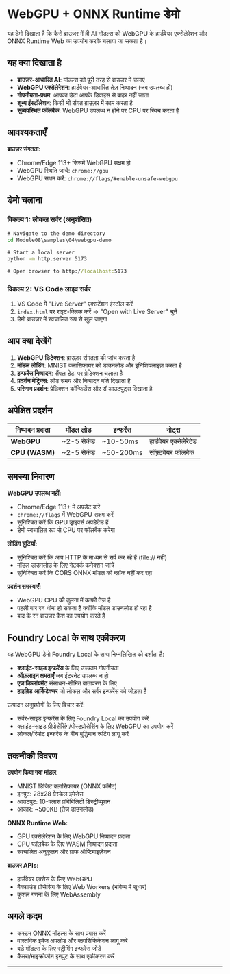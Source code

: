 <!--
CO_OP_TRANSLATOR_METADATA:
{
  "original_hash": "7a474b8e201d5316c0095cdbc3bf0555",
  "translation_date": "2025-09-24T12:49:38+00:00",
  "source_file": "Module08/samples/04/webgpu-demo/README.md",
  "language_code": "hi"
}
-->
# WebGPU + ONNX Runtime डेमो

यह डेमो दिखाता है कि कैसे ब्राउज़र में ही AI मॉडल्स को WebGPU के हार्डवेयर एक्सेलेरेशन और ONNX Runtime Web का उपयोग करके चलाया जा सकता है।

## यह क्या दिखाता है

- **ब्राउज़र-आधारित AI**: मॉडल्स को पूरी तरह से ब्राउज़र में चलाएं  
- **WebGPU एक्सेलेरेशन**: हार्डवेयर-आधारित तेज़ निष्पादन (जब उपलब्ध हो)  
- **गोपनीयता-प्रथम**: आपका डेटा आपके डिवाइस से बाहर नहीं जाता  
- **शून्य इंस्टॉलेशन**: किसी भी संगत ब्राउज़र में काम करता है  
- **सुव्यवस्थित फॉलबैक**: WebGPU उपलब्ध न होने पर CPU पर स्विच करता है  

## आवश्यकताएँ

**ब्राउज़र संगतता:**
- Chrome/Edge 113+ जिसमें WebGPU सक्षम हो  
- WebGPU स्थिति जांचें: `chrome://gpu`  
- WebGPU सक्षम करें: `chrome://flags/#enable-unsafe-webgpu`  

## डेमो चलाना

### विकल्प 1: लोकल सर्वर (अनुशंसित)

```cmd
# Navigate to the demo directory
cd Module08\samples\04\webgpu-demo

# Start a local server
python -m http.server 5173

# Open browser to http://localhost:5173
```

### विकल्प 2: VS Code लाइव सर्वर

1. VS Code में "Live Server" एक्सटेंशन इंस्टॉल करें  
2. `index.html` पर राइट-क्लिक करें → "Open with Live Server" चुनें  
3. डेमो ब्राउज़र में स्वचालित रूप से खुल जाएगा  

## आप क्या देखेंगे

1. **WebGPU डिटेक्शन**: ब्राउज़र संगतता की जांच करता है  
2. **मॉडल लोडिंग**: MNIST क्लासिफायर को डाउनलोड और इनिशियलाइज़ करता है  
3. **इन्फरेंस निष्पादन**: सैंपल डेटा पर प्रेडिक्शन चलाता है  
4. **प्रदर्शन मेट्रिक्स**: लोड समय और निष्पादन गति दिखाता है  
5. **परिणाम प्रदर्शन**: प्रेडिक्शन कॉन्फिडेंस और रॉ आउटपुट्स दिखाता है  

## अपेक्षित प्रदर्शन

| निष्पादन प्रदाता | मॉडल लोड | इन्फरेंस | नोट्स |
|-------------------|------------|-----------|-------|
| **WebGPU** | ~2-5 सेकंड | ~10-50ms | हार्डवेयर एक्सेलेरेटेड |
| **CPU (WASM)** | ~2-5 सेकंड | ~50-200ms | सॉफ़्टवेयर फॉलबैक |

## समस्या निवारण

**WebGPU उपलब्ध नहीं:**
- Chrome/Edge 113+ में अपडेट करें  
- `chrome://flags` में WebGPU सक्षम करें  
- सुनिश्चित करें कि GPU ड्राइवर्स अपडेटेड हैं  
- डेमो स्वचालित रूप से CPU पर फॉलबैक करेगा  

**लोडिंग त्रुटियाँ:**
- सुनिश्चित करें कि आप HTTP के माध्यम से सर्व कर रहे हैं (file:// नहीं)  
- मॉडल डाउनलोड के लिए नेटवर्क कनेक्शन जांचें  
- सुनिश्चित करें कि CORS ONNX मॉडल को ब्लॉक नहीं कर रहा  

**प्रदर्शन समस्याएँ:**
- WebGPU CPU की तुलना में काफी तेज़ है  
- पहली बार रन धीमा हो सकता है क्योंकि मॉडल डाउनलोड हो रहा है  
- बाद के रन ब्राउज़र कैश का उपयोग करते हैं  

## Foundry Local के साथ एकीकरण

यह WebGPU डेमो Foundry Local के साथ निम्नलिखित को दर्शाता है:

- **क्लाइंट-साइड इन्फरेंस** के लिए उच्चतम गोपनीयता  
- **ऑफ़लाइन क्षमताएँ** जब इंटरनेट उपलब्ध न हो  
- **एज डिप्लॉयमेंट** संसाधन-सीमित वातावरण के लिए  
- **हाइब्रिड आर्किटेक्चर** जो लोकल और सर्वर इन्फरेंस को जोड़ता है  

उत्पादन अनुप्रयोगों के लिए विचार करें:
- सर्वर-साइड इन्फरेंस के लिए Foundry Local का उपयोग करें  
- क्लाइंट-साइड प्रीप्रोसेसिंग/पोस्टप्रोसेसिंग के लिए WebGPU का उपयोग करें  
- लोकल/रिमोट इन्फरेंस के बीच बुद्धिमान रूटिंग लागू करें  

## तकनीकी विवरण

**उपयोग किया गया मॉडल:**
- MNIST डिजिट क्लासिफायर (ONNX फॉर्मेट)  
- इनपुट: 28x28 ग्रेस्केल इमेजेस  
- आउटपुट: 10-क्लास प्रॉबेबिलिटी डिस्ट्रीब्यूशन  
- आकार: ~500KB (तेज़ डाउनलोड)  

**ONNX Runtime Web:**
- GPU एक्सेलेरेशन के लिए WebGPU निष्पादन प्रदाता  
- CPU फॉलबैक के लिए WASM निष्पादन प्रदाता  
- स्वचालित अनुकूलन और ग्राफ ऑप्टिमाइज़ेशन  

**ब्राउज़र APIs:**
- हार्डवेयर एक्सेस के लिए WebGPU  
- बैकग्राउंड प्रोसेसिंग के लिए Web Workers (भविष्य में सुधार)  
- कुशल गणना के लिए WebAssembly  

## अगले कदम

- कस्टम ONNX मॉडल्स के साथ प्रयास करें  
- वास्तविक इमेज अपलोड और क्लासिफिकेशन लागू करें  
- बड़े मॉडल्स के लिए स्ट्रीमिंग इन्फरेंस जोड़ें  
- कैमरा/माइक्रोफोन इनपुट के साथ एकीकरण करें  

---

